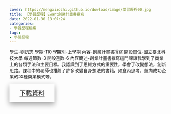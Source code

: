 ```yaml
---
cover: https://mengxiaozhi.github.io/dowload/image/學習歷程00.jpg
title: 【學習歷程】Ewant創業計畫書撰寫
date: 2022-01-30 13:05:24
categories:
- 學習歷程檔案
tags:
- 學習歷程
---
```

學生-劉訊志
學期-110
學期別-上學期
內容-創業計畫書撰寫
開設單位-國立臺北科技大學
每週節數-3
開設週數-6
內容簡述-創業計畫書撰寫這門課讓我學到了商業上的各類手法和主要目標。我認識到了思維方式的重要性，學會了改變想法，創新思路。課程中的老師也推薦了許多改變自身想法的書籍，如盒內思考，航向成功企業的55種商業模式等。

<p></p>
<div id="Dowload-button" style="
    bottom: 120px;
    background-color:fffff;
    border: none;
    color: white;
    padding: 15px 32px;
    text-align: center;
    text-decoration: none;
    display: inline-block;
    font-size: 20px;
    box-shadow: 0 8px 16px 0 rgba(0,0,0,0.2), 0 6px 20px 0 rgba(0,0,0,0.19);
    }">
<a href="https://mengxiaozhi.github.io/dowload/image/20220104修課通過證明.png">下載資料</a>
</div>
<p></p>